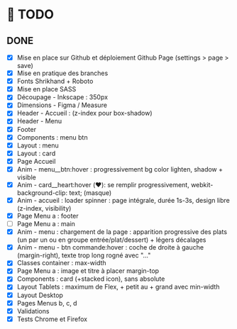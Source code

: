# 🎯 TODO

## DONE
- [x] Mise en place sur Github et déploiement Github Page (settings > page > save)
- [x] Mise en pratique des branches
- [x] Fonts Shrikhand + Roboto
- [x] Mise en place SASS
- [x] Découpage - Inkscape : 350px
- [x] Dimensions - Figma / Measure
- [x] Header - Accueil : (z-index pour box-shadow)
- [x] Header - Menu
- [x] Footer
- [x] Components : menu btn
- [x] Layout : menu
- [x] Layout : card
- [x] Page Accueil
- [x] Anim - menu__btn:hover : progressivement bg color lighten, shadow + visible
- [x] Anim - card__heart:hover (❤️): se remplir progressivement, webkit-background-clip: text; (masque)
- [x] Anim - accueil : loader spinner : page intégrale, durée 1s-3s, design libre (z-index, visibility)
- [x] Page Menu a : footer
- [ ] Page Menu a : main
- [x] Anim - menu : chargement de la page : apparition progressive des plats (un par un ou en groupe entrée/plat/dessert) +  légers décalages
- [x] Anim - menu - btn commande:hover : coche de droite à gauche (margin-right), texte trop long rogné avec "..."
- [x] Classes container : max-width
- [x] Page Menu a : image et titre à placer margin-top
- [x] Components : card (+stacked icon), sans absolute
- [x] Layout Tablets : maximum de Flex, + petit au + grand avec min-width
- [x] Layout Desktop
- [x] Pages Menus b, c, d
- [x] Validations
- [x] Tests Chrome et Firefox